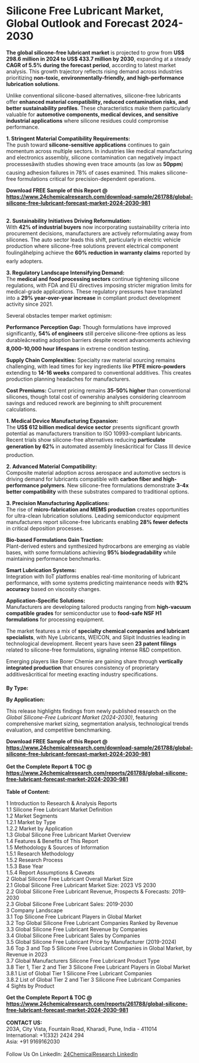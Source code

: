 <h1>Silicone Free Lubricant Market, Global Outlook and Forecast 2024-2030</h1><p><strong>The global silicone-free lubricant market</strong> is projected to grow from <strong>US$ 298.6 million in 2024 to US$ 433.7 million by 2030</strong>, expanding at a steady <strong>CAGR of 5.5% during the forecast period</strong>, according to latest market analysis. This growth trajectory reflects rising demand across industries prioritizing <strong>non-toxic, environmentally-friendly, and high-performance lubrication solutions</strong>.</p><p>Unlike conventional silicone-based alternatives, silicone-free lubricants offer <strong>enhanced material compatibility, reduced contamination risks, and better sustainability profiles</strong>. These characteristics make them particularly valuable for <strong>automotive components, medical devices, and sensitive industrial applications</strong> where silicone residues could compromise performance.</p><p><strong>1. Stringent Material Compatibility Requirements:</strong><br>
The push toward <strong>silicone-sensitive applications</strong> continues to gain momentum across multiple sectors. In industries like medical manufacturing and electronics assembly, silicone contamination can negatively impact processesâwith studies showing even trace amounts (as low as <strong>50ppm</strong>) causing adhesion failures in 78% of cases examined. This makes silicone-free formulations critical for precision-dependent operations.</p><div><b>Download FREE Sample of this Report @ 
            <a href="https://www.24chemicalresearch.com/download-sample/261788/global-silicone-free-lubricant-forecast-market-2024-2030-981">
            https://www.24chemicalresearch.com/download-sample/261788/global-silicone-free-lubricant-forecast-market-2024-2030-981</a></b></div><br><p><strong>2. Sustainability Initiatives Driving Reformulation:</strong><br>
With <strong>42% of industrial buyers</strong> now incorporating sustainability criteria into procurement decisions, manufacturers are actively reformulating away from silicones. The auto sector leads this shift, particularly in electric vehicle production where silicone-free solutions prevent electrical component foulingâhelping achieve the <strong>60% reduction in warranty claims</strong> reported by early adopters.</p><p><strong>3. Regulatory Landscape Intensifying Demand:</strong><br>
The <strong>medical and food processing sectors</strong> continue tightening silicone regulations, with FDA and EU directives imposing stricter migration limits for medical-grade applications. These regulatory pressures have translated into a <strong>29% year-over-year increase</strong> in compliant product development activity since 2021.</p><p>Several obstacles temper market optimism:</p><p><strong>Performance Perception Gap:</strong> Though formulations have improved significantly, <strong>54% of engineers</strong> still perceive silicone-free options as less durableâcreating adoption barriers despite recent advancements achieving <strong>8,000-10,000 hour lifespans</strong> in extreme condition testing.</p><p><strong>Supply Chain Complexities:</strong> Specialty raw material sourcing remains challenging, with lead times for key ingredients like <strong>PTFE micro-powders</strong> extending to <strong>14-16 weeks</strong> compared to conventional additives. This creates production planning headaches for manufacturers.</p><p><strong>Cost Premiums:</strong> Current pricing remains <strong>35-50% higher</strong> than conventional silicones, though total cost of ownership analyses considering cleanroom savings and reduced rework are beginning to shift procurement calculations.</p><p><strong>1. Medical Device Manufacturing Expansion:</strong><br>
The <strong>US$ 612 billion medical device sector</strong> presents significant growth potential as manufacturers transition to ISO 10993-compliant lubricants. Recent trials show silicone-free alternatives reducing <strong>particulate generation by 62%</strong> in automated assembly linesâcritical for Class III device production.</p><p><strong>2. Advanced Material Compatibility:</strong><br>
Composite material adoption across aerospace and automotive sectors is driving demand for lubricants compatible with <strong>carbon fiber and high-performance polymers</strong>. New silicone-free formulations demonstrate <strong>3-4x better compatibility</strong> with these substrates compared to traditional options.</p><p><strong>3. Precision Manufacturing Applications:</strong><br>
The rise of <strong>micro-fabrication and MEMS production</strong> creates opportunities for ultra-clean lubrication solutions. Leading semiconductor equipment manufacturers report silicone-free lubricants enabling <strong>28% fewer defects</strong> in critical deposition processes.</p><p><strong>Bio-based Formulations Gain Traction:</strong><br>
	Plant-derived esters and synthesized hydrocarbons are emerging as viable bases, with some formulations achieving <strong>95% biodegradability</strong> while maintaining performance benchmarks.</p><p><strong>Smart Lubrication Systems:</strong><br>
	Integration with IIoT platforms enables real-time monitoring of lubricant performance, with some systems predicting maintenance needs with <strong>92% accuracy</strong> based on viscosity changes.</p><p><strong>Application-Specific Solutions:</strong><br>
	Manufacturers are developing tailored products ranging from <strong>high-vacuum compatible grades</strong> for semiconductor use to <strong>food-safe NSF H1 formulations</strong> for processing equipment.</p><p>The market features a mix of <strong>specialty chemical companies and lubricant specialists</strong>, with Nye Lubricants, WEICON, and Slipit Industries leading in technological development. Recent years have seen <strong>23 patent filings</strong> related to silicone-free formulations, signaling intense R&amp;D competition.</p><p>Emerging players like Borer Chemie are gaining share through <strong>vertically integrated production</strong> that ensures consistency of proprietary additivesâcritical for meeting exacting industry specifications.</p><p><strong>By Type:</strong></p><p><strong>By Application:</strong></p><p>This release highlights findings from newly published research on the <em>Global Silicone-Free Lubricant Market (2024-2030)</em>, featuring comprehensive market sizing, segmentation analysis, technological trends evaluation, and competitive benchmarking.</p><div><b>Download FREE Sample of this Report @ 
            <a href="https://www.24chemicalresearch.com/download-sample/261788/global-silicone-free-lubricant-forecast-market-2024-2030-981">
            https://www.24chemicalresearch.com/download-sample/261788/global-silicone-free-lubricant-forecast-market-2024-2030-981</a></b></div><br><div><b>Get the Complete Report & TOC @ 
            <a href="https://www.24chemicalresearch.com/reports/261788/global-silicone-free-lubricant-forecast-market-2024-2030-981">
            https://www.24chemicalresearch.com/reports/261788/global-silicone-free-lubricant-forecast-market-2024-2030-981</a></b></div><br>
            <b>Table of Content:</b><p>1 Introduction to Research & Analysis Reports<br />
    1.1 Silicone Free Lubricant Market Definition<br />
    1.2 Market Segments<br />
        1.2.1 Market by Type<br />
        1.2.2 Market by Application<br />
    1.3 Global Silicone Free Lubricant Market Overview<br />
    1.4 Features & Benefits of This Report<br />
    1.5 Methodology & Sources of Information<br />
        1.5.1 Research Methodology<br />
        1.5.2 Research Process<br />
        1.5.3 Base Year<br />
        1.5.4 Report Assumptions & Caveats<br />
2 Global Silicone Free Lubricant Overall Market Size<br />
    2.1 Global Silicone Free Lubricant Market Size: 2023 VS 2030<br />
    2.2 Global Silicone Free Lubricant Revenue, Prospects & Forecasts: 2019-2030<br />
    2.3 Global Silicone Free Lubricant Sales: 2019-2030<br />
3 Company Landscape<br />
    3.1 Top Silicone Free Lubricant Players in Global Market<br />
    3.2 Top Global Silicone Free Lubricant Companies Ranked by Revenue<br />
    3.3 Global Silicone Free Lubricant Revenue by Companies<br />
    3.4 Global Silicone Free Lubricant Sales by Companies<br />
    3.5 Global Silicone Free Lubricant Price by Manufacturer (2019-2024)<br />
    3.6 Top 3 and Top 5 Silicone Free Lubricant Companies in Global Market, by Revenue in 2023<br />
    3.7 Global Manufacturers Silicone Free Lubricant Product Type<br />
    3.8 Tier 1, Tier 2 and Tier 3 Silicone Free Lubricant Players in Global Market<br />
        3.8.1 List of Global Tier 1 Silicone Free Lubricant Companies<br />
        3.8.2 List of Global Tier 2 and Tier 3 Silicone Free Lubricant Companies<br />
4 Sights by Product</p><div><b>Get the Complete Report & TOC @ 
            <a href="https://www.24chemicalresearch.com/reports/261788/global-silicone-free-lubricant-forecast-market-2024-2030-981">
            https://www.24chemicalresearch.com/reports/261788/global-silicone-free-lubricant-forecast-market-2024-2030-981</a></b></div><br><b>CONTACT US:</b><br>
            203A, City Vista, Fountain Road, Kharadi, Pune, India - 411014<br>
            International: +1(332) 2424 294<br>
            Asia: +91 9169162030 <br><br>
            Follow Us On LinkedIn: <a href="https://www.linkedin.com/company/24chemicalresearch/">24ChemicalResearch LinkedIn</a>
